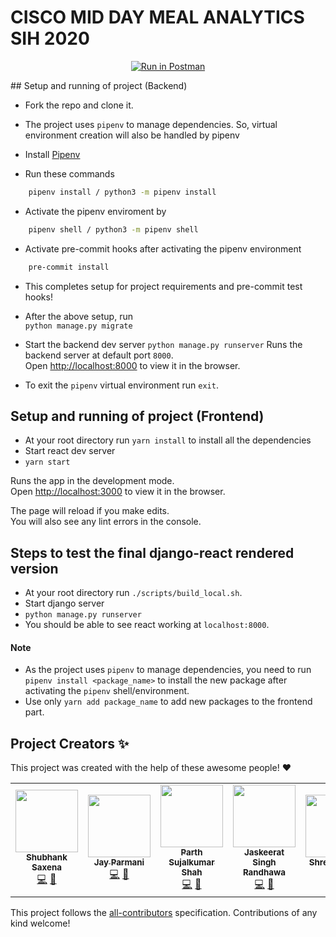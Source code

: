 # CISCO MID DAY MEAL ANALYTICS SIH 2020
<div align='center'>

[![Run in Postman](https://run.pstmn.io/button.svg)](https://documenter.getpostman.com/view/8619923/T1DpAwfh?version=latest#04493690-9e32-4f1c-af9a-f1c2cb6e6013)  
</div>
## Setup and running of project (Backend)

- Fork the repo and clone it.
- The project uses `pipenv` to manage dependencies. So, virtual environment creation will also be handled by pipenv
- Install [Pipenv](https://pypi.org/project/pipenv/)

- Run these commands
```bash
    pipenv install / python3 -m pipenv install
```

- Activate the pipenv enviroment by 
```bash
    pipenv shell / python3 -m pipenv shell
```

- Activate pre-commit hooks after activating the pipenv environment
```bash
    pre-commit install
```

- This completes setup for project requirements and pre-commit test hooks!

- After the above setup, run <br>
  `python manage.py migrate`

- Start the backend dev server
  `python manage.py runserver`
  Runs the backend server at default port `8000`.<br />
  Open [http://localhost:8000](http://localhost:8000) to view it in the browser.

- To exit the `pipenv` virtual environment run `exit`.

## Setup and running of project (Frontend)

- At your root directory run `yarn install` to install all the dependencies
- Start react dev server
- `yarn start`

Runs the app in the development mode.<br />
Open [http://localhost:3000](http://localhost:3000) to view it in the browser.

The page will reload if you make edits.<br />
You will also see any lint errors in the console.

## Steps to test the final django-react rendered version

- At your root directory run `./scripts/build_local.sh`.
- Start django server
- `python manage.py runserver`
- You should be able to see react working at `localhost:8000`.


#### Note

- As the project uses `pipenv` to manage dependencies, you need to run `pipenv install <package_name>` to install the new package after activating the `pipenv` shell/environment.
- Use only `yarn add package_name` to add new packages to the frontend part.

## Project Creators ✨

This project was created with the help of these awesome people! :heart:
<!-- ALL-CONTRIBUTORS-LIST:START - Do not remove or modify this section -->
<!-- prettier-ignore-start -->
<!-- markdownlint-disable -->
<table>
  <tr>
    <td align="center"><a href="http://shubhank.codes"><img src="https://avatars3.githubusercontent.com/u/29003047?v=4" width="100px;" alt=""/><br /><sub><b>Shubhank Saxena</b></sub></a><br /><a href="https://github.com/shubhank-saxena/CiscoDevnetSIH2020_Kamikazey/commits?author=shubhank-saxena" title="Code">💻</a> <a href="#design-shubhank-saxena" title="Design">🎨</a></td>
    <td align="center"><a href="https://linkedin.com/in/jsparmani"><img src="https://avatars3.githubusercontent.com/u/41769747?v=4" width="100px;" alt=""/><br /><sub><b>Jay Parmani</b></sub></a><br /><a href="https://github.com/shubhank-saxena/CiscoDevnetSIH2020_Kamikazey/commits?author=jsparmani" title="Code">💻</a> <a href="#design-jsparmani" title="Design">🎨</a></td>
    <td align="center"><a href="https://www.linkedin.com/in/parth-shah-97911416a/"><img src="https://avatars0.githubusercontent.com/u/43181887?v=4" width="100px;" alt=""/><br /><sub><b>Parth Sujalkumar Shah</b></sub></a><br /><a href="https://github.com/shubhank-saxena/CiscoDevnetSIH2020_Kamikazey/commits?author=parthsujalshah" title="Code">💻</a> <a href="#design-parthsujalshah" title="Design">🎨</a></td>
    <td align="center"><a href="https://novoresume.com/a/jaskee789.1"><img src="https://avatars3.githubusercontent.com/u/38110126?v=4" width="100px;" alt=""/><br /><sub><b>Jaskeerat Singh Randhawa</b></sub></a><br /><a href="https://github.com/shubhank-saxena/CiscoDevnetSIH2020_Kamikazey/commits?author=jaskeerat789" title="Code">💻</a> <a href="#design-jaskeerat789" title="Design">🎨</a></td>
    <td align="center"><a href="http://shreyagupta30.github.io"><img src="https://avatars1.githubusercontent.com/u/33135343?v=4" width="100px;" alt=""/><br /><sub><b>Shreya Gupta</b></sub></a><br /><a href="https://github.com/shubhank-saxena/CiscoDevnetSIH2020_Kamikazey/commits?author=shreyagupta30" title="Code">💻</a></td>
    <td align="center"><a href="http://kush-blog.netlify.com"><img src="https://avatars2.githubusercontent.com/u/40840079?v=4" width="100px;" alt=""/><br /><sub><b>Kush Daga</b></sub></a><br /><a href="https://github.com/shubhank-saxena/CiscoDevnetSIH2020_Kamikazey/commits?author=kush-daga" title="Code">💻</a> <a href="#design-kush-daga" title="Design">🎨</a></td>
  </tr>
</table>

<!-- markdownlint-enable -->
<!-- prettier-ignore-end -->
<!-- ALL-CONTRIBUTORS-LIST:END -->

This project follows the [all-contributors](https://github.com/all-contributors/all-contributors) specification. Contributions of any kind welcome!
